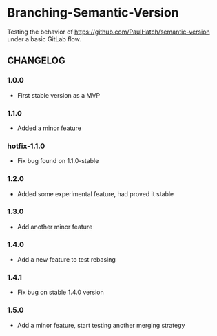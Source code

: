 # Branching-Semantic-Version
Testing the behavior of https://github.com/PaulHatch/semantic-version under a basic GitLab flow.

## CHANGELOG

### 1.0.0
- First stable version as a MVP

### 1.1.0
- Added a minor feature

### hotfix-1.1.0
- Fix bug found on 1.1.0-stable

### 1.2.0
- Added some experimental feature, had proved it stable

### 1.3.0
- Add another minor feature

### 1.4.0
- Add a new feature to test rebasing

### 1.4.1
- Fix bug on stable 1.4.0 version

### 1.5.0
- Add a minor feature, start testing another merging strategy
